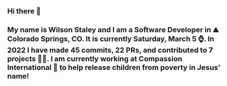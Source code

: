 ### Hi there 👋

### My name is Wilson Staley and I am a Software Developer in ⛰ Colorado Springs, CO.  It is currently Saturday, March 5 ⌚. In 2022 I have made 45 commits, 22 PRs, and contributed to 7 projects 👨‍💻. I am currently working at Compassion International 🏢 to help release children from poverty in Jesus' name!